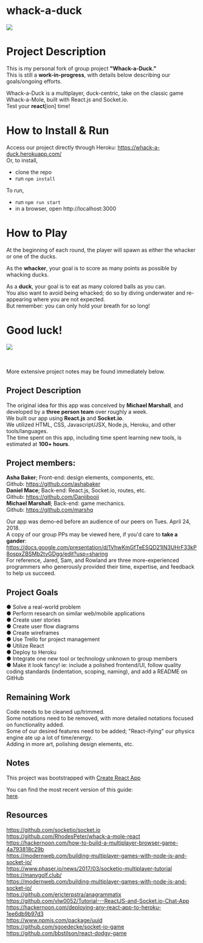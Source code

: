 # whack-a-duck

<img src="https://github.com/Daniibooii/whack-a-duck/blob/master/public/assets/images/image-for-README.jpg"><br>

# Project Description
This is my personal fork of group project __"Whack-a-Duck."__<br>
This is still a __work-in-progress__, with details below describing our goals/ongoing efforts.<br>

Whack-a-Duck is a multiplayer, duck-centric, take on the classic game Whack-a-Mole, built with React.js and Socket.io.<br>
Test your __react__[ion] time!<br>

# How to Install & Run
Access our project directly through Heroku: https://whack-a-duck.herokuapp.com/<br>
Or, to install,
- clone the repo
- run `npm install`

To run,
- run `npm run start`
- in a browser, open http://localhost:3000

# How to Play
At the beginning of each round, the player will spawn as either the whacker or one of the ducks.<br>

As the __whacker__, your goal is to score as many points as possible by whacking ducks.<br>

As a __duck__, your goal is to eat as many colored balls as you can.<br>
You also want to avoid being whacked; do so by diving underwater and re-appearing where you are not expected.<br>
But remember: you can only hold your breath for so long!<br>

# Good luck!

<img src="https://github.com/Daniibooii/whack-a-duck/blob/master/public/assets/images/mallet-image-for-README.png"><br>

<br>
<br>
More extensive project notes may be found immediately below.<br>

## Project Description
The original idea for this app was conceived by __Michael Marshall__, and developed by a __three person team__ over roughly a week.<br>
We built our app using __React.js__ and __Socket.io__.<br>
We utilized HTML, CSS, Javascript/JSX, Node.js, Heroku, and other tools/languages.<br>
The time spent on this app, including time spent learning new tools, is estimated at __100+ hours__.<br>

## Project members:
__Asha Baker__; Front-end: design elements, components, etc.<br>
Github: https://github.com/ashabaker<br>
__Daniel Mace__; Back-end: React.js, Socket.io, routes, etc.<br>
Github: https://github.com/Daniibooii<br>
__Michael Marshall__; Back-end: game mechanics.<br>
Github: https://github.com/marshq<br>

Our app was demo-ed before an audience of our peers on Tues. April 24, 2018.<br>
A copy of our group PPs may be viewed here, if you'd care to __take a gander__: https://docs.google.com/presentation/d/1VhwKmGfTeESQD21IN3UHrF33kP8ospxZBSMb2tvGDgg/edit?usp=sharing<br>
For reference, Jared, Sam, and Rowland are three more-experienced programmers who generously provided their time, expertise, and feedback to help us succeed.<br>

## Project Goals
● Solve a real-world problem<br>
● Perform research on similar web/mobile applications<br>
● Create user stories<br>
● Create user flow diagrams<br>
● Create wireframes<br>
● Use Trello for project management<br>
● Utilize React<br>
● Deploy to Heroku<br>
● Integrate one new tool or technology unknown to group members<br>
● Make it look fancy! ie: include a polished frontend/UI, follow quality coding standards (indentation, scoping, naming), and add a README on GitHub<br>

## Remaining Work
Code needs to be cleaned up/trimmed.<br>
Some notations need to be removed, with more detailed notations focused on functionality added.<br>
Some of our desired features need to be added; "React-ifying" our physics engine ate up a lot of time/energy.<br>
Adding in more art, polishing design elements, etc.<br>

## Notes
This project was bootstrapped with [Create React App](https://github.com/facebookincubator/create-react-app)<br>

You can find the most recent version of this guide:<br> [here](https://github.com/facebookincubator/create-react-app/blob/master/packages/react-scripts/template/README.md).

## Resources
https://github.com/socketio/socket.io<br>
https://github.com/RhodesPeter/whack-a-mole-react<br>
https://hackernoon.com/how-to-build-a-multiplayer-browser-game-4a793818c29b<br>
https://modernweb.com/building-multiplayer-games-with-node-js-and-socket-io/<br>
https://www.phaser.io/news/2017/03/socketio-multiplayer-tutorial<br>
https://manygolf.club/<br>
https://modernweb.com/building-multiplayer-games-with-node-js-and-socket-io/<br>
https://github.com/ericterpstra/anagrammatix<br>
https://github.com/vlw0052/Tutorial---ReactJS-and-Socket.io-Chat-App<br>
https://hackernoon.com/deploying-any-react-app-to-heroku-1ee6db9b97d3<br>
https://www.npmjs.com/package/uuid<br>
https://github.com/sgoedecke/socket-io-game<br>
https://github.com/bbstilson/react-dodgy-game<br>
